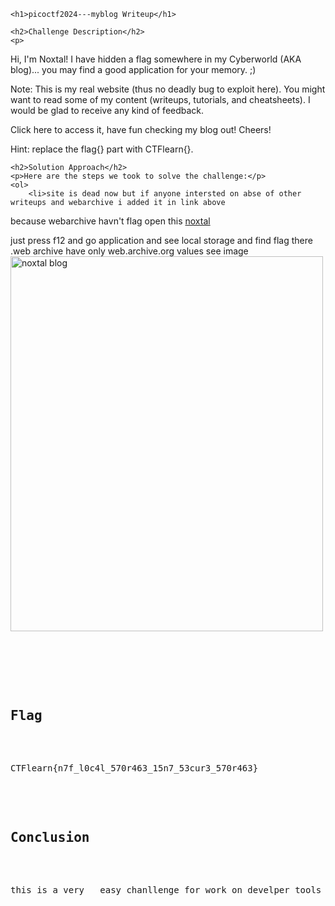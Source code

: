 
<!DOCTYPE html>
<html>
     <title>picoctf2024---myblog Writeup</title>
<body>

    <h1>picoctf2024---myblog Writeup</h1>

    <h2>Challenge Description</h2>
    <p> 
Hi, I'm Noxtal! I have hidden a flag somewhere in my Cyberworld (AKA blog)... you may find a good application for your memory. ;)

Note: This is my real website (thus no deadly bug to exploit here). You might want to read some of my content (writeups, tutorials, and cheatsheets). I would be glad to receive any kind of feedback.

Click here to access it, have fun checking my blog out! Cheers!

Hint: replace the flag{} part with CTFlearn{}.

</p>

    <h2>Solution Approach</h2>
    <p>Here are the steps we took to solve the challenge:</p>
    <ol> 
        <li>site is dead now but if anyone intersted on abse of other writeups and webarchive i added it in link above
because webarchive havn't flag open this <a href="https://www.playandsecure.com/docs/NoxtalsCyberworld.html">noxtal</a>

just press f12 and go application and see local storage and find flag there .web archive have only web.archive.org values
see image
<img src=" https://www.playandsecure.com/docs/Capture.png" alt="noxtal blog" width="500" height="600" class="inline"/>

<pre>

    </ol>
<br>
    <h2>Flag</h2>
    <p class="flag">CTFlearn{n7f_l0c4l_570r463_15n7_53cur3_570r463}
</p>

    <h2>Conclusion</h2>
    <p>this is a very   easy chanllenge for work on develper tools in in chrome and web exploitations</p>

</body>
</html>
